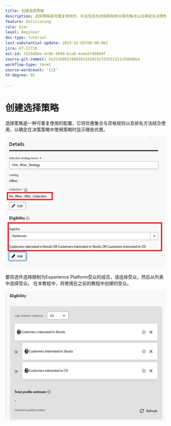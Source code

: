 ```yaml
---
title: 创建选择策略
description: 选择策略是可重复使用的，并且包括与资格限制相关联的集合以及确定在决策策略中被选择时要显示的优惠的排名方法。
feature: Decisioning
role: User
level: Beginner
doc-type: Tutorial
last-substantial-update: 2025-05-05T00:00:00Z
jira: KT-17728
exl-id: 3528d8be-dc0b-4049-bca6-4a4a5fd0909f
source-git-commit: 9a35160921988103182815efd3551151c09b9bb4
workflow-type: tm+mt
source-wordcount: '113'
ht-degree: 0%

---
```


# 创建选择策略

选择策略是一种可重复使用的配置，它将优惠集合与资格规则以及排名方法结合使用，以确定在决策策略中使用策略时显示哪些优惠。

![选择策略](assets/fine_wise_selection_strategy.png)

要将选件选择限制为Experience Platform受众的成员，请选择受众，然后从列表中选择受众。 在本教程中，将使用在之前的教程中创建的受众。

![selection-strategy-audiences](assets/selection-strategy.png)
